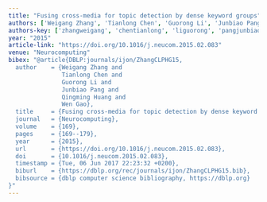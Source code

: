 ```yaml
---
title: "Fusing cross-media for topic detection by dense keyword groups"
authors: ['Weigang Zhang', 'Tianlong Chen', 'Guorong Li', 'Junbiao Pang', 'Qingming Huang', 'Wen Gao 0001']
authors-key: ['zhangweigang', 'chentianlong', 'liguorong', 'pangjunbiao', 'huangqingming', 'gaowen']
year: "2015"
article-link: "https://doi.org/10.1016/j.neucom.2015.02.083"
venue: "Neurocomputing"
bibex: "@article{DBLP:journals/ijon/ZhangCLPHG15,
  author    = {Weigang Zhang and
               Tianlong Chen and
               Guorong Li and
               Junbiao Pang and
               Qingming Huang and
               Wen Gao},
  title     = {Fusing cross-media for topic detection by dense keyword groups},
  journal   = {Neurocomputing},
  volume    = {169},
  pages     = {169--179},
  year      = {2015},
  url       = {https://doi.org/10.1016/j.neucom.2015.02.083},
  doi       = {10.1016/j.neucom.2015.02.083},
  timestamp = {Tue, 06 Jun 2017 22:23:32 +0200},
  biburl    = {https://dblp.org/rec/journals/ijon/ZhangCLPHG15.bib},
  bibsource = {dblp computer science bibliography, https://dblp.org}
}"
---
```


